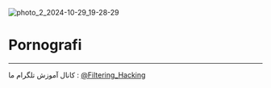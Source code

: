 ![photo_2_2024-10-29_19-28-29](https://github.com/user-attachments/assets/c5b6b4f1-8285-45de-88e4-3cd052c42862)
# Pornografi
--------------------
کانال آموزش تلگرام ما :
[@Filtering_Hacking](https://t.me/Filtering_Hacking)
